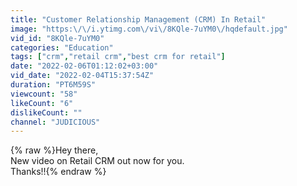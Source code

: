 ```yaml
---
title: "Customer Relationship Management (CRM) In Retail"
image: "https:\/\/i.ytimg.com\/vi\/8KQle-7uYM0\/hqdefault.jpg"
vid_id: "8KQle-7uYM0"
categories: "Education"
tags: ["crm","retail crm","best crm for retail"]
date: "2022-02-06T01:12:02+03:00"
vid_date: "2022-02-04T15:37:54Z"
duration: "PT6M59S"
viewcount: "58"
likeCount: "6"
dislikeCount: ""
channel: "JUDICIOUS"
---
```

{% raw %}Hey there,<br />New video on Retail CRM out now for you.<br />Thanks!!{% endraw %}
